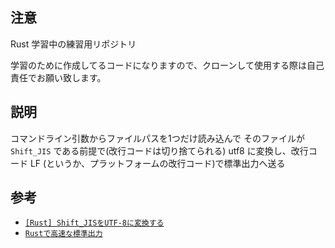 ## 注意

Rust 学習中の練習用リポジトリ

学習のために作成してるコードになりますので、クローンして使用する際は自己責任でお願い致します。

## 説明

コマンドライン引数からファイルパスを1つだけ読み込んで
そのファイルが `Shift_JIS` である前提で(改行コードは切り捨てられる)
utf8 に変換し、改行コード LF (というか、プラットフォームの改行コード)で標準出力へ送る

## 参考

- [`[Rust] Shift_JISをUTF-8に変換する`](https://qiita.com/V_lasergun/items/4926654ab4bd1ebc3d6c)
- [`Rustで高速な標準出力`](https://keens.github.io/blog/2017/10/05/rustdekousokunahyoujunshutsuryoku/)

